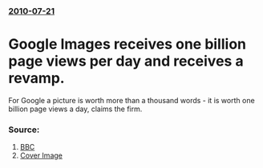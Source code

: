 ### [2010-07-21](/news/2010/07/21/index.md)

# Google Images receives one billion page views per day and receives a revamp. 

For Google a picture is worth more than a thousand words - it is worth one billion page views a day, claims the firm.


### Source:

1. [BBC](http://www.bbc.co.uk/news/technology-10693439)
1. [Cover Image](http://www.bbc.co.uk/news/special/2015/newsspec_10857/bbc_news_logo.png?cb=1)
